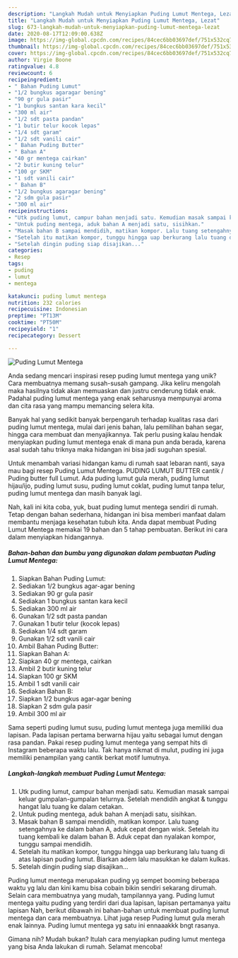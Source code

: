 ```yaml
---
description: "Langkah Mudah untuk Menyiapkan Puding Lumut Mentega, Lezat"
title: "Langkah Mudah untuk Menyiapkan Puding Lumut Mentega, Lezat"
slug: 673-langkah-mudah-untuk-menyiapkan-puding-lumut-mentega-lezat
date: 2020-08-17T12:09:00.638Z
image: https://img-global.cpcdn.com/recipes/84cec6bb03697def/751x532cq70/puding-lumut-mentega-foto-resep-utama.jpg
thumbnail: https://img-global.cpcdn.com/recipes/84cec6bb03697def/751x532cq70/puding-lumut-mentega-foto-resep-utama.jpg
cover: https://img-global.cpcdn.com/recipes/84cec6bb03697def/751x532cq70/puding-lumut-mentega-foto-resep-utama.jpg
author: Virgie Boone
ratingvalue: 4.8
reviewcount: 6
recipeingredient:
- " Bahan Puding Lumut"
- "1/2 bungkus agaragar bening"
- "90 gr gula pasir"
- "1 bungkus santan kara kecil"
- "300 ml air"
- "1/2 sdt pasta pandan"
- "1 butir telur kocok lepas"
- "1/4 sdt garam"
- "1/2 sdt vanili cair"
- " Bahan Puding Butter"
- " Bahan A"
- "40 gr mentega cairkan"
- "2 butir kuning telur"
- "100 gr SKM"
- "1 sdt vanili cair"
- " Bahan B"
- "1/2 bungkus agaragar bening"
- "2 sdm gula pasir"
- "300 ml air"
recipeinstructions:
- "Utk puding lumut, campur bahan menjadi satu. Kemudian masak sampai keluar gumpalan-gumpalan telurnya. Setelah mendidih angkat &amp; tunggu hangat lalu tuang ke dalam cetakan."
- "Untuk puding mentega, aduk bahan A menjadi satu, sisihkan."
- "Masak bahan B sampai mendidih, matikan kompor. Lalu tuang setengahnya ke dalam bahan A, aduk cepat dengan wisk. Setelah itu tuang kembali ke dalam bahan B. Aduk cepat dan nyalakan kompor, tunggu sampai mendidih."
- "Setelah itu matikan kompor, tunggu hingga uap berkurang lalu tuang di atas lapisan puding lumut. Biarkan adem lalu masukkan ke dalam kulkas."
- "Setelah dingin puding siap disajikan..."
categories:
- Resep
tags:
- puding
- lumut
- mentega

katakunci: puding lumut mentega 
nutrition: 232 calories
recipecuisine: Indonesian
preptime: "PT13M"
cooktime: "PT50M"
recipeyield: "1"
recipecategory: Dessert

---
```



![Puding Lumut Mentega](https://img-global.cpcdn.com/recipes/84cec6bb03697def/751x532cq70/puding-lumut-mentega-foto-resep-utama.jpg)

Anda sedang mencari inspirasi resep puding lumut mentega yang unik? Cara membuatnya memang susah-susah gampang. Jika keliru mengolah maka hasilnya tidak akan memuaskan dan justru cenderung tidak enak. Padahal puding lumut mentega yang enak seharusnya mempunyai aroma dan cita rasa yang mampu memancing selera kita.

Banyak hal yang sedikit banyak berpengaruh terhadap kualitas rasa dari puding lumut mentega, mulai dari jenis bahan, lalu pemilihan bahan segar, hingga cara membuat dan menyajikannya. Tak perlu pusing kalau hendak menyiapkan puding lumut mentega enak di mana pun anda berada, karena asal sudah tahu triknya maka hidangan ini bisa jadi suguhan spesial.

Untuk menambah variasi hidangan kamu di rumah saat lebaran nanti, saya mau bagi resep Puding Lumut Mentega. PUDING LUMUT BUTTER cantik / Puding butter full Lumut. Ada puding lumut gula merah, puding lumut hijau/ijo, puding lumut susu, puding lumut coklat, puding lumut tanpa telur, puding lumut mentega dan masih banyak lagi.


Nah, kali ini kita coba, yuk, buat puding lumut mentega sendiri di rumah. Tetap dengan bahan sederhana, hidangan ini bisa memberi manfaat dalam membantu menjaga kesehatan tubuh kita. Anda dapat membuat Puding Lumut Mentega memakai 19 bahan dan 5 tahap pembuatan. Berikut ini cara dalam menyiapkan hidangannya.

<!--inarticleads1-->

##### Bahan-bahan dan bumbu yang digunakan dalam pembuatan Puding Lumut Mentega:

1. Siapkan  Bahan Puding Lumut:
1. Sediakan 1/2 bungkus agar-agar bening
1. Sediakan 90 gr gula pasir
1. Sediakan 1 bungkus santan kara kecil
1. Sediakan 300 ml air
1. Gunakan 1/2 sdt pasta pandan
1. Gunakan 1 butir telur (kocok lepas)
1. Sediakan 1/4 sdt garam
1. Gunakan 1/2 sdt vanili cair
1. Ambil  Bahan Puding Butter:
1. Siapkan  Bahan A:
1. Siapkan 40 gr mentega, cairkan
1. Ambil 2 butir kuning telur
1. Siapkan 100 gr SKM
1. Ambil 1 sdt vanili cair
1. Sediakan  Bahan B:
1. Siapkan 1/2 bungkus agar-agar bening
1. Siapkan 2 sdm gula pasir
1. Ambil 300 ml air


Sama seperti puding lumut susu, puding lumut mentega juga memiliki dua lapisan. Pada lapisan pertama berwarna hijau yaitu sebagai lumut dengan rasa pandan. Pakai resep puding lumut mentega yang sempat hits di Instagram beberapa waktu lalu. Tak hanya nikmat di mulut, puding ini juga memiliki penampilan yang cantik berkat motif lumutnya. 

<!--inarticleads2-->

##### Langkah-langkah membuat Puding Lumut Mentega:

1. Utk puding lumut, campur bahan menjadi satu. Kemudian masak sampai keluar gumpalan-gumpalan telurnya. Setelah mendidih angkat &amp; tunggu hangat lalu tuang ke dalam cetakan.
1. Untuk puding mentega, aduk bahan A menjadi satu, sisihkan.
1. Masak bahan B sampai mendidih, matikan kompor. Lalu tuang setengahnya ke dalam bahan A, aduk cepat dengan wisk. Setelah itu tuang kembali ke dalam bahan B. Aduk cepat dan nyalakan kompor, tunggu sampai mendidih.
1. Setelah itu matikan kompor, tunggu hingga uap berkurang lalu tuang di atas lapisan puding lumut. Biarkan adem lalu masukkan ke dalam kulkas.
1. Setelah dingin puding siap disajikan...


Puding lumut mentega merupakan puding yg sempet booming beberapa waktu yg lalu dan kini kamu bisa cobain bikin sendiri sekarang dirumah. Selain cara membuatnya yang mudah, tampilannya yang. Puding lumut mentega yaitu puding yang terdiri dari dua lapisan, lapisan pertamanya yaitu lapisan Nah, berikut dibawah ini bahan-bahan untuk membuat puding lumut mentega dan cara membuatnya. Lihat juga resep Puding lumut gula merah enak lainnya. Puding lumut mentega yg satu ini ennaaakkk bngt rasanya. 

Gimana nih? Mudah bukan? Itulah cara menyiapkan puding lumut mentega yang bisa Anda lakukan di rumah. Selamat mencoba!
